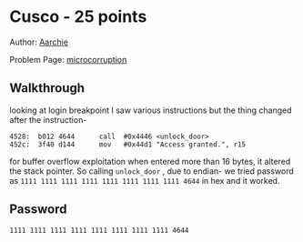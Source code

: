 # Cusco - 25 points

Author: [Aarchie](https://github.com/aarchie-r)

Problem Page: [microcorruption](https://microcorruption.com/)

## Walkthrough

looking at login breakpoint I saw various instructions but the thing changed after the instruction-

```
4528:  b012 4644      call	#0x4446 <unlock_door>
452c:  3f40 d144      mov	#0x44d1 "Access granted.", r15
```
for buffer overflow exploitation when entered more than 16 bytes, it altered the stack pointer. So calling `unlock_door` , due to endian- we tried password as
`1111 1111 1111 1111 1111 1111 1111 1111 4644` in hex and it worked.

## Password
`1111 1111 1111 1111 1111 1111 1111 1111 4644`

